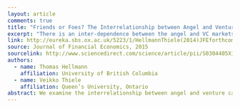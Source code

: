 ```yaml
---
layout: article
comments: true
title: "Friends or Foes? The Interrelationship between Angel and Venture Capital Markets"
excerpt: "There is an inter-dependence between the angel and VC markets which limits the power of VCs: if VCs "hold up" angel investors, they may encourage new startups to avoid VC funding altogether."
link: http://eureka.sbs.ox.ac.uk/5223/1/HellmannThiele(2014)JFEforthcoming.pdf
source: Journal of Financial Economics, 2015
sourcelink: http://www.sciencedirect.com/science/article/pii/S0304405X14002311
authors:
  - name: Thomas Hellmann
    affiliation: University of British Columbia
  - name: Veikko Thiele
    affiliation: Queen’s University, Ontario
abstract: We examine the interrelationship between angel and venture capital markets, using a model with free entry and search frictions. Venture capitalists rely on the supply of angel-backed deals, and angels depend on competitive valuations from venture capitalists. Ex-post, venture capitalists have an incentive to hold-up angel investors, but ex-ante this may endanger their deal flow from angels. Endogenous entry limits the hold-up power of venture capitalists. In equilibrium, angels may encourage companies to exit early, in order to avoid venture capital funding altogether. The model also explains how hold-up and competition affect the valuations paid by angels and venture capitalists.
---
```

